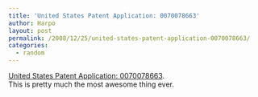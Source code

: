 ```yaml
---
title: 'United States Patent Application: 0070078663'
author: Harpo
layout: post
permalink: /2008/12/25/united-states-patent-application-0070078663/
categories:
  - random
---
```

<a href="http://appft1.uspto.gov/netacgi/nph-Parser?Sect1=PTO2&Sect2=HITOFF&p=1&u=%2Fnetahtml%2FPTO%2Fsearch-bool.html&r=1&f=G&l=50&co1=AND&d=PG01&s1=20070078663.PGNR.&OS=DN/20070078663&RS=DN/20070078663" target="_blank">United States Patent Application: 0070078663</a>.  
This is pretty much the most awesome thing ever.